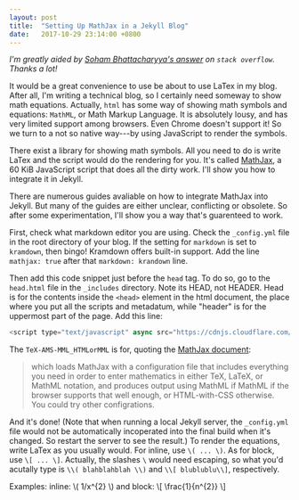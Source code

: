 ```yaml
---
layout: post
title:  "Setting Up MathJax in a Jekyll Blog"
date:   2017-10-29 23:14:00 +0800
---
```


*I'm greatly aided by [Soham Bhattacharyya's answer][answer] on `stack overflow`. Thanks a lot!*

It would be a great convenience to use be about to use LaTex in my blog. After all, I'm writing a technical blog, so I certainly need someway to show math equations. Actually, `html` has some way of showing math symbols and equations: `MathML`, or Math Markup Language. It is absolutely lousy, and has very limited support among browsers. Even Chrome doesn't support it! So we turn to a not so native way---by using JavaScript to render the symbols. 

There exist a library for showing math symbols. All you need to do is write LaTex and the script would do the rendering for you. It's called [MathJax][mathjax], a 60 KiB JavaScript script that does all the dirty work. I'll show you how to integrate it in Jekyll.  

There are numerous guides avaliable on how to integrate MathJax into Jekyll. But many of the guides are either unclear, conflicting or obsolete. So after some experimentation, I'll show you a way that's guarenteed to work.

First, check what markdown editor you are using. Check the `_config.yml` file in the root directory of your blog. If the setting for `markdown` is set to `kramdown`, then bingo! Kramdown offers built-in support. Add the line `mathjax: true` after that `markdown: krandown` line. 

Then add this code snippet just before the `head` tag. To do so, go to the `head.html` file in the `_includes` directory. Note its HEAD, not HEADER. Head is for the contents inside the `<head>` element in the html document, the place where you put all the scripts and metadatum, while "header" is for the uppermost part of the page. Add this line: 
```javascript
<script type="text/javascript" async src="https://cdnjs.cloudflare.com/ajax/libs/mathjax/2.7.1/MathJax.js?config=TeX-AMS-MML_HTMLorMML"></script>
```
The `TeX-AMS-MML_HTMLorMML` is for, quoting the [MathJax document][doc]:
> which loads MathJax with a configuration file that includes everything you need in order to enter mathematics in either TeX, LaTeX, or MathML notation, and produces output using MathML if MathML if the browser supports that well enough, or HTML-with-CSS otherwise.
You could try other configrations.

And it's done! (Note that when running a local Jekyll server, the `_config.yml` file would not be automatically incoperated into the final build when it's changed. So restart the server to see the result.) To render the equations, write LaTex as you usually would. For inline, use `\( ... \)`. As for block, use `\[ ... \]`. Actually, the slashes `\` would need escaping, so what you'd acutally type is `\\( blahblahblah \\)` and `\\[ blublublu\\]`, respectively.

Examples:
inline: \\( 1/x^{2} \\)
and block:
\\[ 
\frac{1}{n^{2}} 
\\]

[answer]: https://stackoverflow.com/questions/10987992/using-mathjax-with-jekyll/46349188#46349188
[mathjax]:https://www.mathjax.org/
[doc]: http://docs.mathjax.org/en/latest/configuration.html

